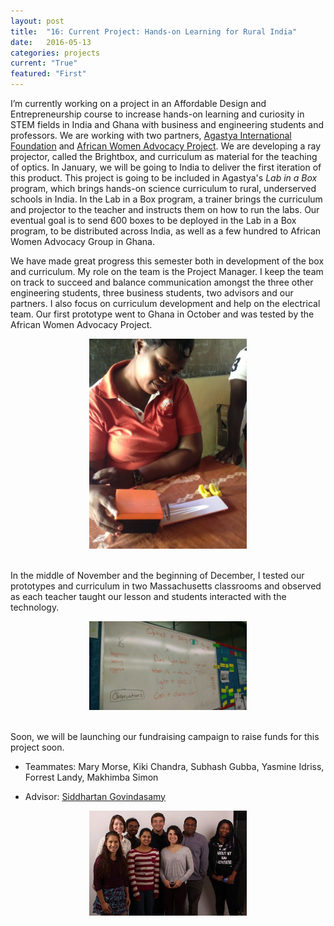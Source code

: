 ```yaml
---
layout: post
title:  "16: Current Project: Hands-on Learning for Rural India"
date:   2016-05-13
categories: projects
current: "True"
featured: "First"
---
```


I’m currently working on a project in an Affordable Design and Entrepreneurship course to increase hands-on learning and curiosity in STEM fields in India and Ghana with business and engineering students and professors. We are working with two partners, [Agastya International Foundation](http://www.agastya.org/) and [African Women Advocacy Project](http://www.africanwomenadvocacyproject.org/). We are developing a ray projector, called the Brightbox, and curriculum as material for the teaching of optics. In January, we will be going to India to deliver the first iteration of this product. This project is going to be included in Agastya's <i>Lab in a Box</i> program, which brings hands-on science curriculum to rural, underserved schools in India.  In the Lab in a Box program, a trainer brings the curriculum and projector to the teacher and instructs them on how to run the labs.  Our eventual goal is to send 600 boxes to be deployed in the Lab in a Box program, to be distributed across India, as well as a few hundred to African Women Advocacy Group in Ghana. 

We have made great progress this semester both in development of the box and curriculum. My role on the team is the Project Manager. I keep the team on track to succeed and balance communication amongst the three other engineering students, three business students, two advisors and our partners. I also focus on curriculum development and help on the electrical team. Our first prototype went to Ghana in October and was tested by the African Women Advocacy Project.
<center><img src="images/projects/ADE/ADEinGhana.jpg" width="50%"></center><br> 

In the middle of November and the beginning of December, I tested our prototypes and curriculum in two Massachusetts classrooms and observed as each teacher taught our lesson and students interacted with the technology. 
<center><img src="images/projects/ADE/framingham.jpeg" width="50%"></center><br> 

Soon, we will be launching our fundraising campaign to raise funds for this project soon.
<!-- * [Check out our product site](http://brightbox1.weebly.com/) -->

* Teammates: Mary Morse, Kiki Chandra, Subhash Gubba, Yasmine Idriss, Forrest Landy, Makhimba Simon

* Advisor: [Siddhartan Govindasamy](http://www.olin.edu/faculty/profile/siddhartan-govindasamy/)
<center><img src="images/projects/ADE/ADEteam.jpg" width="50%"></center>

